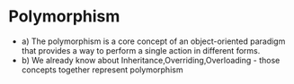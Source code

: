 # Polymorphism
- a) The polymorphism is a core concept of an object-oriented paradigm that provides a way to perform a single action in different forms.
- b) We already know about Inheritance,Overriding,Overloading - those concepts together represent polymorphism
